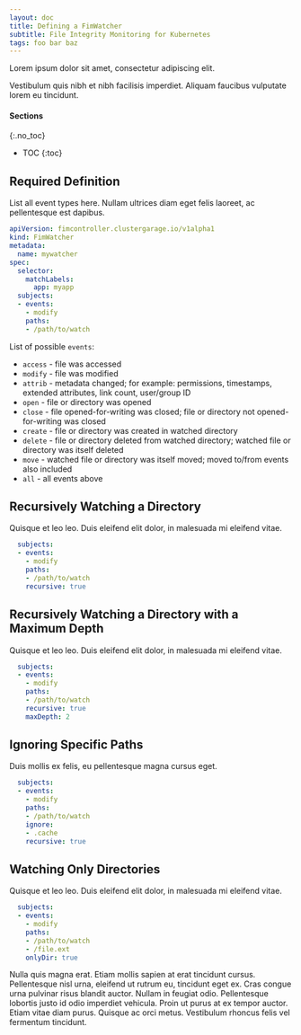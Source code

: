 ```yaml
---
layout: doc
title: Defining a FimWatcher
subtitle: File Integrity Monitoring for Kubernetes
tags: foo bar baz
---
```


Lorem ipsum dolor sit amet, consectetur adipiscing elit.

Vestibulum quis nibh et nibh facilisis imperdiet. Aliquam faucibus vulputate lorem eu tincidunt.

#### Sections
{:.no_toc}
* TOC
{:toc}

## Required Definition

List all event types here. Nullam ultrices diam eget felis laoreet, ac pellentesque est dapibus.

```yaml
apiVersion: fimcontroller.clustergarage.io/v1alpha1
kind: FimWatcher
metadata:
  name: mywatcher
spec:
  selector:
    matchLabels:
      app: myapp
  subjects:
  - events:
    - modify
    paths:
    - /path/to/watch
```

List of possible `events`:
- `access` - file was accessed
- `modify` - file was modified
- `attrib` - metadata changed; for example: permissions, timestamps, extended
  attributes, link count, user/group ID
- `open` - file or directory was opened
- `close` - file opened-for-writing was closed; file or directory not
  opened-for-writing was closed
- `create` - file or directory was created in watched directory
- `delete` - file or directory deleted from watched directory; watched file or
  directory was itself deleted
- `move` - watched file or directory was itself moved; moved to/from events also
  included
- `all` - all events above

## Recursively Watching a Directory

Quisque et leo leo. Duis eleifend elit dolor, in malesuada mi eleifend vitae.

```yaml
  subjects:
  - events:
    - modify
    paths:
    - /path/to/watch
    recursive: true
```

## Recursively Watching a Directory with a Maximum Depth

Quisque et leo leo. Duis eleifend elit dolor, in malesuada mi eleifend vitae.

```yaml
  subjects:
  - events:
    - modify
    paths:
    - /path/to/watch
    recursive: true
    maxDepth: 2
```

## Ignoring Specific Paths

Duis mollis ex felis, eu pellentesque magna cursus eget.

```yaml
  subjects:
  - events:
    - modify
    paths:
    - /path/to/watch
    ignore:
    - .cache
    recursive: true
```

## Watching Only Directories

Quisque et leo leo. Duis eleifend elit dolor, in malesuada mi eleifend vitae.

```yaml
  subjects:
  - events:
    - modify
    paths:
    - /path/to/watch
    - /file.ext
    onlyDir: true
```

Nulla quis magna erat. Etiam mollis sapien at erat tincidunt cursus. Pellentesque nisl urna, eleifend ut rutrum eu, tincidunt eget ex. Cras congue urna pulvinar risus blandit auctor. Nullam in feugiat odio.  Pellentesque lobortis justo id odio imperdiet vehicula. Proin ut purus at ex tempor auctor. Etiam vitae diam purus. Quisque ac orci metus. Vestibulum rhoncus felis vel fermentum tincidunt.

